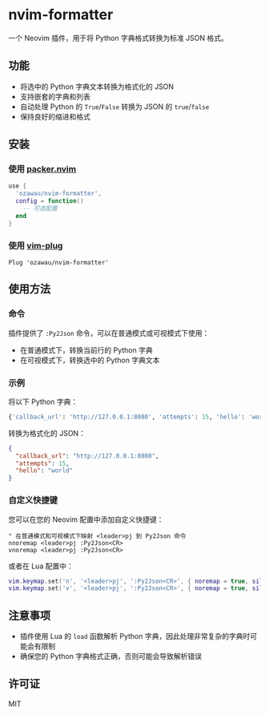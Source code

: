 # nvim-formatter

一个 Neovim 插件，用于将 Python 字典格式转换为标准 JSON 格式。

## 功能

- 将选中的 Python 字典文本转换为格式化的 JSON
- 支持嵌套的字典和列表
- 自动处理 Python 的 `True`/`False` 转换为 JSON 的 `true`/`false`
- 保持良好的缩进和格式

## 安装

### 使用 [packer.nvim](https://github.com/wbthomason/packer.nvim)

```lua
use {
  'ozawau/nvim-formatter',
  config = function()
    -- 可选配置
  end
}
```

### 使用 [vim-plug](https://github.com/junegunn/vim-plug)

```vim
Plug 'ozawau/nvim-formatter'
```

## 使用方法

### 命令

插件提供了 `:Py2Json` 命令，可以在普通模式或可视模式下使用：

- 在普通模式下，转换当前行的 Python 字典
- 在可视模式下，转换选中的 Python 字典文本

### 示例

将以下 Python 字典：

```python
{'callback_url': 'http://127.0.0.1:8080', 'attempts': 15, 'hello': 'world'}
```

转换为格式化的 JSON：

```json
{
  "callback_url": "http://127.0.0.1:8080",
  "attempts": 15,
  "hello": "world"
}
```

### 自定义快捷键

您可以在您的 Neovim 配置中添加自定义快捷键：

```vim
" 在普通模式和可视模式下映射 <leader>pj 到 Py2Json 命令
nnoremap <leader>pj :Py2Json<CR>
vnoremap <leader>pj :Py2Json<CR>
```

或者在 Lua 配置中：

```lua
vim.keymap.set('n', '<leader>pj', ':Py2Json<CR>', { noremap = true, silent = true })
vim.keymap.set('v', '<leader>pj', ':Py2Json<CR>', { noremap = true, silent = true })
```

## 注意事项

- 插件使用 Lua 的 `load` 函数解析 Python 字典，因此处理非常复杂的字典时可能会有限制
- 确保您的 Python 字典格式正确，否则可能会导致解析错误

## 许可证

MIT
